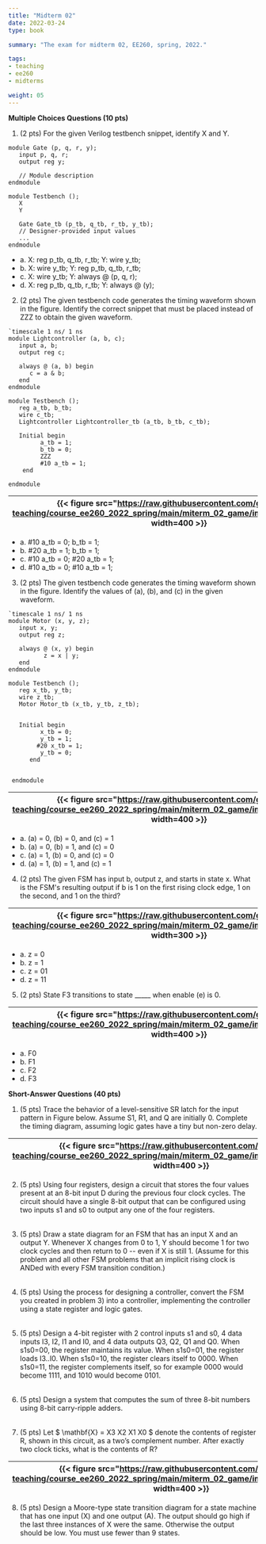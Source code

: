 ```yaml
---
title: "Midterm 02"
date: 2022-03-24
type: book

summary: "The exam for midterm 02, EE260, spring, 2022."

tags:
- teaching
- ee260
- midterms

weight: 05
---
```


**Multiple Choices Questions (10 pts)**

1) (2 pts) For the given Verilog testbench snippet, identify X and Y.
```
module Gate (p, q, r, y);
   input p, q, r;
   output reg y;

   // Module description
endmodule

module Testbench ();
   X
   Y

   Gate Gate_tb (p_tb, q_tb, r_tb, y_tb); 
   // Designer-provided input values 
   ...
endmodule
```

- a. X: reg p_tb, q_tb, r_tb; Y: wire y_tb;
- b. X: wire y_tb; Y: reg p_tb, q_tb, r_tb;
- c. X: wire y_tb; Y: always @ (p, q, r);
- d. X: reg p_tb, q_tb, r_tb; Y: always @ (y);

2) (2 pts) The given testbench code generates the timing waveform shown in the figure. Identify the correct snippet that must be placed instead of ZZZ to obtain the given waveform.

```
`timescale 1 ns/ 1 ns
module Lightcontroller (a, b, c);
   input a, b; 
   output reg c;

   always @ (a, b) begin
      c = a & b;
   end
endmodule

module Testbench ();
   reg a_tb, b_tb;
   wire c_tb;
   Lightcontroller Lightcontroller_tb (a_tb, b_tb, c_tb);

   Initial begin
         a_tb = 1;
         b_tb = 0;
         ZZZ
         #10 a_tb = 1;
    end

endmodule
```

| {{< figure src="https://raw.githubusercontent.com/gustybear-teaching/course_ee260_2022_spring/main/miterm_02_game/images/problem_2.png" width=400 >}} |
| -- |

- a. #10 a_tb = 0; b_tb = 1;
- b. #20 a_tb = 1; b_tb = 1;
- c. #10 a_tb = 0; #20 a_tb = 1;
- d. #10 a_tb = 0; #10 a_tb = 1;

3) (2 pts) The given testbench code generates the timing waveform shown in the figure. Identify the values of (a), (b), and (c) in the given waveform.

```
`timescale 1 ns/ 1 ns
module Motor (x, y, z);
   input x, y;
   output reg z;
 
   always @ (x, y) begin
          z = x | y;
   end
endmodule

module Testbench ();
   reg x_tb, y_tb;
   wire z_tb;
   Motor Motor_tb (x_tb, y_tb, z_tb);


   Initial begin
         x_tb = 0;
         y_tb = 1;
        #20 x_tb = 1;
         y_tb = 0;
      end


 endmodule
```

| {{< figure src="https://raw.githubusercontent.com/gustybear-teaching/course_ee260_2022_spring/main/miterm_02_game/images/problem_3.png" width=400 >}} |
| -- |

- a. (a) = 0, (b) = 0, and (c) = 1
- b. (a) = 0, (b) = 1, and (c) = 0
- c. (a) = 1, (b) = 0, and (c) = 0
- d. (a) = 1, (b) = 1, and (c) = 1

4) (2 pts) The given FSM has input b, output z, and starts in state x. What is the FSM's resulting output if b is 1 on the first rising clock edge, 1 on the second, and 1 on the third?

| {{< figure src="https://raw.githubusercontent.com/gustybear-teaching/course_ee260_2022_spring/main/miterm_02_game/images/problem_4.png" width=300 >}} |
| -- |
- a. z = 0
- b. z = 1
- c. z = 01
- d. z = 11

5) (2 pts) State F3 transitions to state _____ when enable (e) is 0.

| {{< figure src="https://raw.githubusercontent.com/gustybear-teaching/course_ee260_2022_spring/main/miterm_02_game/images/problem_5.png" width=400 >}} |
| -- |

- a. F0
- b. F1
- c. F2
- d. F3

**Short-Answer Questions (40 pts)**

1) (5 pts) Trace the behavior of a level-sensitive SR latch for the input pattern in Figure below. Assume S1, R1, and Q are initially 0. Complete the timing diagram, assuming logic gates have a tiny but non-zero delay.

| {{< figure src="https://raw.githubusercontent.com/gustybear-teaching/course_ee260_2022_spring/main/miterm_02_game/images/problem_s1.png" width=400 >}} |
| -- |

2) (5 pts) Using four registers, design a circuit that stores the four values present at an 8-bit input D during the previous four clock cycles. The circuit should have a single 8-bit output that can be configured using two inputs s1 and s0 to output any one of the four registers.

 |  |
 |--|

3) (5 pts) Draw a state diagram for an FSM that has an input X and an output Y. Whenever X changes from 0 to 1, Y should become 1 for two clock cycles and then return to 0 -- even if X is still 1. (Assume for this problem and all other FSM problems that an implicit rising clock is ANDed with every FSM transition condition.)

 |  |
 |--|

4) (5 pts) Using the process for designing a controller, convert the FSM you
created in problem 3) into a controller, implementing the controller using a state register and logic gates.

 |  |
 |--|

5) (5 pts) Design a 4-bit register with 2 control inputs s1 and s0, 4 data inputs I3, I2, I1 and I0, and 4 data outputs Q3, Q2, Q1 and Q0. When s1s0=00, the register maintains its value. When s1s0=01, the register loads I3..I0. When s1s0=10, the register clears itself to 0000. When s1s0=11, the register complements itself, so for example 0000 would become 1111, and 1010 would become 0101.

 |  |
 |--|

6) (5 pts) Design a system that computes the sum of three 8-bit numbers using 8-bit carry-ripple adders.

 |  |
 |--|

7) (5 pts) Let $ \mathbf{X} = X3 X2 X1 X0 $ denote the contents of register R, shown in this circuit, as a two’s complement number. After exactly two clock ticks, what is the contents of R?

| {{< figure src="https://raw.githubusercontent.com/gustybear-teaching/course_ee260_2022_spring/main/miterm_02_game/images/problem_s7.png" width=400 >}} |
| -- |


8) (5 pts) Design a Moore-type state transition diagram for a state machine that has one input (X) and one output (A). The output should go high if the last three instances of X were the same. Otherwise the output should be low. You must use fewer than 9 states. 

